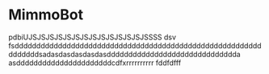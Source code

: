 # MimmoBot
pdbiUJSJSJSJSJSJSJSJSJSJSJSJSJSJSSSS
dsv
fsddddddddddddddddddddddddddddddddddddddddddddddddddddddddddddddddsadasdasdasdasdasdddddddddddddddddddddddddddddda
asddddddddddddddddddddddcdfxrrrrrrrrrr
fddfdfff
